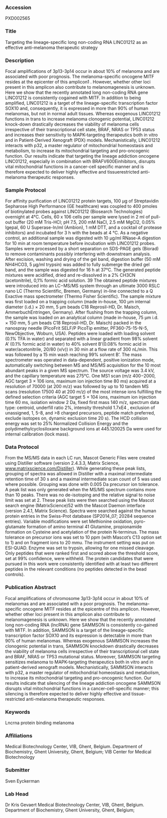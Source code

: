 ### Accession
PXD002565

### Title
Targeting the lineage-specific long non-coding RNA LINC01212 as an effective anti-melanoma therapeutic strategy

### Description
Focal amplifications of 3p13-3p14 occur in about 10% of melanoma and are associated with poor prognosis. The melanoma-specific oncogene MITF resides at the epicenter of this amplicon1 . However, whether other loci present in this amplicon also contribute to melanomagenesis is unknown. Here we show that the recently annotated long non-coding RNA gene LINC01212 is consistently cogained with MITF. In addition to being amplified, LINC01212 is a target of the lineage-specific transcription factor SOX10 and, consequently, it is expressed in more than 90% of human melanomas, but not in normal adult tissues. Whereas exogenous LINC01212 functions in trans to increase melanoma clonogenic potential, LINC01212 knock-down drastically decreases the viability of melanoma cells irrespective of their transcriptional cell state, BRAF, NRAS or TP53 status and increases their sensitivity to MAPK-targeting therapeutics both in vitro and in Patient-Derived Xenograft (PDX) models. Mechanistically, LINC01212 interacts with p32, a master regulator of mitochondrial homeostasis and metabolism, to increase its mitochondrial targeting and pro-oncogenic function. Our results indicate that targeting the lineage addiction oncogene LINC01212, especially in combination with BRAFV600Einhibitors, disrupts vital mitochondrial functions in a cancer-cell specific manner and is therefore expected to deliver highly effective and tissuerestricted anti-melanoma therapeutic responses.

### Sample Protocol
For affinity purification of LINC01212 protein targets, 100 µg of Streptavidin Sepharose High Performance (GE healthcare) was coupled to 400 pmoles of biotinylated probes against LINC01212 (Biosearch Technologies) overnight at 4°C. Cells, 60 x 106 cells per sample were lysed in 2 ml of pull-out buffer (20 mM Tris-HCl; pH 7.5, 200 mM NaCl, 2.5 mM MgCl2, 0.05% Igepal, 60 U Superase-In/ml (Ambion), 1 mM DTT, and a cocktail of protease inhibitors) and incubated for 3 h with the beads at 4 °C. As a negative control, an additional sample was digested with 10 µg/ml RNase-A digestion for 10 min at room temperature before incubation with LINC01212 probes. Samples were processed by a short separation on SDS-PAGE gels (Biorad) to remove contaminants possibly interfering with downstream analysis. After excision, washing and drying of the gel band, digestion buffer (50 mM NH4HCO3, 5 µg/ml trypsin) was added to fully submerge the dried gel band, and the sample was digested for 16 h at 37°C. The generated peptide mixtures were acidified, dried and re-dissolved in a 2% CH3CN (acetonitrile), 0,1% formic acid solution. 39 The obtained peptide mixtures were introduced into an LC−MS/MS system through an ultimate 3000 RSLC nano LC (Thermo Scientific, Bremen, Germany) in-line connected to a Q Exactive mass spectrometer (Thermo Fisher Scientific). The sample mixture was first loaded on a trapping column (made in-house, 100 µm internal diameter (i.d.) × 20 mm, 5 µm beads C18 Reprosil-HD, Dr. Maisch, AmmerbuchEntringen, Germany). After flushing from the trapping column, the sample was loaded on an analytical column (made in-house, 75 µm i.d. × 150 mm, 5 µm beads C18 Reprosil-HD, Dr. Maisch) packed in the nanospray needle (PicoFrit SELF/P PicoTip emitter, PF360-75-15-N-5, NewObjective, Woburn, USA). Peptides were loaded with loading solvent (0.1% TFA in water) and separated with a linear gradient from 98% solvent A’ (0.1% formic acid in water) to 40% solvent B′(0.08% formic acid in water/acetonitrile, 20/80 (v/v)) in 30 min at a flow rate of 300 nL/min. This was followed by a 15 min wash reaching 99% solvent B’. The mass spectrometer was operated in data-dependent, positive ionization mode, automatically switching between MS and MS/MS acquisition for the 10 most abundant peaks in a given MS spectrum. The source voltage was 3.4 kV, and the capillary temperature was 275°C. One MS1 scan (m/z 400−2000, AGC target 3 × 106 ions, maximum ion injection time 80 ms) acquired at a resolution of 70000 (at 200 m/z) was followed by up to 10 tandem MS scans (resolution 17500  40 at 200 m/z) of the most intense ions fulfilling the defined selection criteria (AGC target 5 × 104 ions, maximum ion injection time 60 ms, isolation window 2 Da, fixed first mass 140 m/z, spectrum data type: centroid, underfill ratio 2%, intensity threshold 1.7xE4 , exclusion of unassigned, 1, 5-8, and >8 charged precursors, peptide match preferred, exclude isotopes on, dynamic exclusion time 20 s). The HCD collision energy was set to 25% Normalized Collision Energy and the polydimethylcyclosiloxane background ions at 445.120025 Da were used for internal calibration (lock mass).

### Data Protocol
From the MS/MS data in each LC run, Mascot Generic Files were created using Distiller software (version 2.4.3.3, Matrix Science, www.matrixscience.com/Distiller). While generating these peak lists, grouping of spectra was allowed in Distiller with a maximal intermediate retention time of 30 s and a maximal intermediate scan count of 5 was used where possible. Grouping was done with 0.005 Da precursor ion tolerance. A peak list was only generated when the MS/MS spectrum contains more than 10 peaks. There was no de-isotoping and the relative signal to noise limit was set at 2. These peak lists were then searched using the Mascot search engine (MatrixScience)52 with the Mascot Daemon interface (version 2.4.1, Matrix Science). Spectra were searched against the human protein entries in the Swiss-Prot database (SP2014_07; 20284 sequence entries). Variable modifications were set Methionine oxidation, pyro-glutamate formation of amino terminal  41 Glutamine, propionamide formation on Cysteine and acetylation of the protein N-terminus. The mass tolerance on precursor ions was set to 10 ppm (with Mascot’s C13 option set to 1) and on fragment ions to 20 mmu. The instrument setting was put on ESI-QUAD. Enzyme was set to trypsin, allowing for one missed cleavage. Only peptides that were ranked first and scored above the threshold score, set at 99% confidence, were withheld. The protein candidates that were pursued in this work were consistently identified with at least two different peptides in the relevant conditions (no peptides detected in the bead controls).

### Publication Abstract
Focal amplifications of chromosome 3p13-3p14 occur in about 10% of melanomas and are associated with a poor prognosis. The melanoma-specific oncogene MITF resides at the epicentre of this amplicon. However, whether other loci present in this amplicon also contribute to melanomagenesis is unknown. Here we show that the recently annotated long non-coding RNA (lncRNA) gene SAMMSON is consistently co-gained with MITF. In addition, SAMMSON is a target of the lineage-specific transcription factor SOX10 and its expression is detectable in more than 90% of human melanomas. Whereas exogenous SAMMSON increases the clonogenic potential in trans, SAMMSON knockdown drastically decreases the viability of melanoma cells irrespective of their transcriptional cell state and BRAF, NRAS or TP53 mutational status. Moreover, SAMMSON targeting sensitizes melanoma to MAPK-targeting therapeutics both in vitro and in patient-derived xenograft models. Mechanistically, SAMMSON interacts with p32, a master regulator of mitochondrial homeostasis and metabolism, to increase its mitochondrial targeting and pro-oncogenic function. Our results indicate that silencing of the lineage addiction oncogene SAMMSON disrupts vital mitochondrial functions in a cancer-cell-specific manner; this silencing is therefore expected to deliver highly effective and tissue-restricted anti-melanoma therapeutic responses.

### Keywords
Lncrna protein binding melanoma

### Affiliations
Medical Biotechnology Center, VIB, Ghent, Belgium. Department of Biochemistry, Ghent University, Ghent, Belgium;
VIB Center for Medical Biotechnology

### Submitter
Sven Eyckerman

### Lab Head
Dr Kris Gevaert
Medical Biotechnology Center, VIB, Ghent, Belgium. Department of Biochemistry, Ghent University, Ghent, Belgium;



